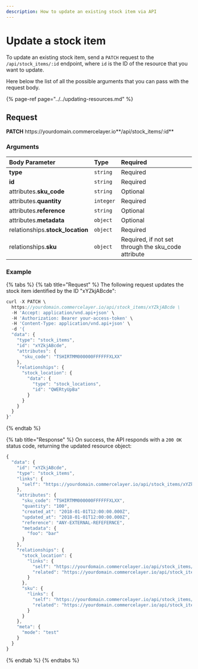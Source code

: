 ```yaml
---
description: How to update an existing stock item via API
---
```


# Update a stock item

To update an existing stock item, send a `PATCH` request to the `/api/stock_items/:id` endpoint, where `id` is the ID of the resource that you want to update.

Here below the list of all the possible arguments that you can pass with the request body.

{% page-ref page="../../updating-resources.md" %}

## Request

**PATCH** https://<i></i>yourdomain.commercelayer.io**/api/stock_items/:id**

### Arguments

| Body Parameter | Type | Required |
| :--- | :--- | :--- |
| **type** | `string` | Required |
| **id** | `string` | Required |
| attributes.**sku_code** | `string` | Optional |
| attributes.**quantity** | `integer` | Required |
| attributes.**reference** | `string` | Optional |
| attributes.**metadata** | `object` | Optional |
| relationships.**stock_location** | `object` | Required |
| relationships.**sku** | `object` | Required, if not set through the sku_code attribute |

### Example

{% tabs %}
{% tab title="Request" %}
The following request updates the stock item identified by the ID "xYZkjABcde":

```javascript
curl -X PATCH \
  https://yourdomain.commercelayer.io/api/stock_items/xYZkjABcde \
  -H 'Accept: application/vnd.api+json' \
  -H 'Authorization: Bearer your-access-token' \
  -H 'Content-Type: application/vnd.api+json' \
  -d '{
  "data": {
    "type": "stock_items",
    "id": "xYZkjABcde",
    "attributes": {
      "sku_code": "TSHIRTMM000000FFFFFFXLXX"
    },
    "relationships": {
      "stock_location": {
        "data": {
          "type": "stock_locations",
          "id": "QWERtyUpBa"
        }
      }
    }
  }
}'
```
{% endtab %}

{% tab title="Response" %}
On success, the API responds with a `200 OK` status code, returning the updated resource object:

```javascript
{
  "data": {
    "id": "xYZkjABcde",
    "type": "stock_items",
    "links": {
      "self": "https://yourdomain.commercelayer.io/api/stock_items/xYZkjABcde"
    },
    "attributes": {
      "sku_code": "TSHIRTMM000000FFFFFFXLXX",
      "quantity": "100",
      "created_at": "2018-01-01T12:00:00.000Z",
      "updated_at": "2018-01-01T12:00:00.000Z",
      "reference": "ANY-EXTERNAL-REFEFERNCE",
      "metadata": {
        "foo": "bar"
      }
    },
    "relationships": {
      "stock_location": {
        "links": {
          "self": "https://yourdomain.commercelayer.io/api/stock_items/xYZkjABcde/relationships/stock_location",
          "related": "https://yourdomain.commercelayer.io/api/stock_items/xYZkjABcde/stock_location"
        }
      },
      "sku": {
        "links": {
          "self": "https://yourdomain.commercelayer.io/api/stock_items/xYZkjABcde/relationships/sku",
          "related": "https://yourdomain.commercelayer.io/api/stock_items/xYZkjABcde/sku"
        }
      }
    },
    "meta": {
      "mode": "test"
    }
  }
}
```
{% endtab %}
{% endtabs %}
